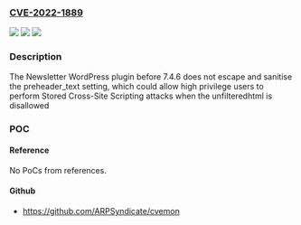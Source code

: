 ### [CVE-2022-1889](https://cve.mitre.org/cgi-bin/cvename.cgi?name=CVE-2022-1889)
![](https://img.shields.io/static/v1?label=Product&message=Newsletter%20%E2%80%93%20Send%20awesome%20emails%20from%20WordPress&color=blue)
![](https://img.shields.io/static/v1?label=Version&message=n%2Fa&color=blue)
![](https://img.shields.io/static/v1?label=Vulnerability&message=CWE-79%20Cross-site%20Scripting%20(XSS)&color=brighgreen)

### Description

The Newsletter WordPress plugin before 7.4.6 does not escape and sanitise the preheader_text setting, which could allow high privilege users to perform Stored Cross-Site Scripting attacks when the unfilteredhtml is disallowed

### POC

#### Reference
No PoCs from references.

#### Github
- https://github.com/ARPSyndicate/cvemon

